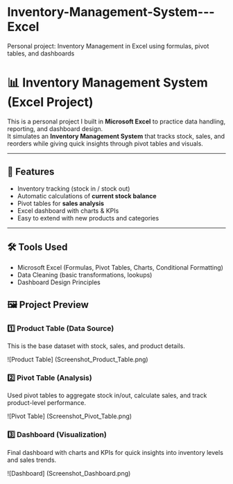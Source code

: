 # Inventory-Management-System---Excel
Personal project: Inventory Management in Excel using formulas, pivot tables, and dashboards

# 📊 Inventory Management System (Excel Project)

This is a personal project I built in **Microsoft Excel** to practice data handling, reporting, and dashboard design.  
It simulates an **Inventory Management System** that tracks stock, sales, and reorders while giving quick insights through pivot tables and visuals.

---

## 🚀 Features
- Inventory tracking (stock in / stock out)
- Automatic calculations of **current stock balance**
- Pivot tables for **sales analysis**
- Excel dashboard with charts & KPIs
- Easy to extend with new products and categories

---

## 🛠️ Tools Used
- Microsoft Excel (Formulas, Pivot Tables, Charts, Conditional Formatting)
- Data Cleaning (basic transformations, lookups)
- Dashboard Design Principles


## 🖼 Project Preview  

### 1️⃣ Product Table (Data Source)  
This is the base dataset with stock, sales, and product details.  

![Product Table] (Screenshot_Product_Table.png)

### 2️⃣ Pivot Table (Analysis)  
Used pivot tables to aggregate stock in/out, calculate sales, and track product-level performance.  

![Pivot Table] (Screenshot_Pivot_Table.png)

### 3️⃣ Dashboard (Visualization)  
Final dashboard with charts and KPIs for quick insights into inventory levels and sales trends.  

![Dashboard] (Screenshot_Dashboard.png)
